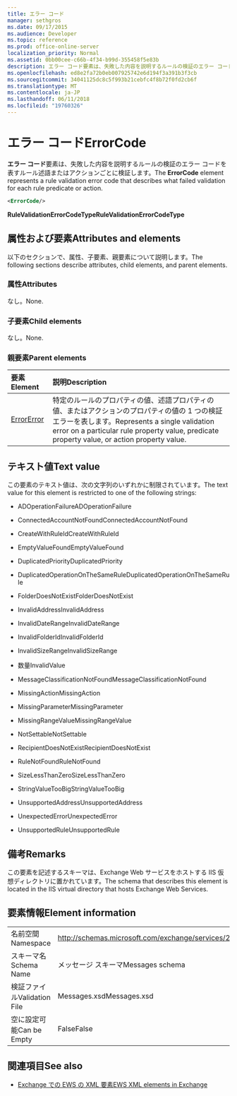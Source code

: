 ```yaml
---
title: エラー コード
manager: sethgros
ms.date: 09/17/2015
ms.audience: Developer
ms.topic: reference
ms.prod: office-online-server
localization_priority: Normal
ms.assetid: 0bb00cee-c66b-4f34-b99d-355458f5e83b
description: エラー コード要素は、失敗した内容を説明するルールの検証のエラー コードを表すルール述語またはアクションごとに検証します。
ms.openlocfilehash: ed8e2fa72b0eb007925742e6d194f3a391b3f3cb
ms.sourcegitcommit: 34041125dc8c5f993b21cebfc4f8b72f0fd2cb6f
ms.translationtype: MT
ms.contentlocale: ja-JP
ms.lasthandoff: 06/11/2018
ms.locfileid: "19760326"
---
```

# <a name="errorcode"></a><span data-ttu-id="390ee-103">エラー コード</span><span class="sxs-lookup"><span data-stu-id="390ee-103">ErrorCode</span></span>

<span data-ttu-id="390ee-104">**エラー コード**要素は、失敗した内容を説明するルールの検証のエラー コードを表すルール述語またはアクションごとに検証します。</span><span class="sxs-lookup"><span data-stu-id="390ee-104">The **ErrorCode** element represents a rule validation error code that describes what failed validation for each rule predicate or action.</span></span> 
  
```XML
<ErrorCode/>
```

 <span data-ttu-id="390ee-105">**RuleValidationErrorCodeType**</span><span class="sxs-lookup"><span data-stu-id="390ee-105">**RuleValidationErrorCodeType**</span></span>
## <a name="attributes-and-elements"></a><span data-ttu-id="390ee-106">属性および要素</span><span class="sxs-lookup"><span data-stu-id="390ee-106">Attributes and elements</span></span>

<span data-ttu-id="390ee-107">以下のセクションで、属性、子要素、親要素について説明します。</span><span class="sxs-lookup"><span data-stu-id="390ee-107">The following sections describe attributes, child elements, and parent elements.</span></span>
  
### <a name="attributes"></a><span data-ttu-id="390ee-108">属性</span><span class="sxs-lookup"><span data-stu-id="390ee-108">Attributes</span></span>

<span data-ttu-id="390ee-109">なし。</span><span class="sxs-lookup"><span data-stu-id="390ee-109">None.</span></span>
  
### <a name="child-elements"></a><span data-ttu-id="390ee-110">子要素</span><span class="sxs-lookup"><span data-stu-id="390ee-110">Child elements</span></span>

<span data-ttu-id="390ee-111">なし。</span><span class="sxs-lookup"><span data-stu-id="390ee-111">None.</span></span>
  
### <a name="parent-elements"></a><span data-ttu-id="390ee-112">親要素</span><span class="sxs-lookup"><span data-stu-id="390ee-112">Parent elements</span></span>

|<span data-ttu-id="390ee-113">**要素**</span><span class="sxs-lookup"><span data-stu-id="390ee-113">**Element**</span></span>|<span data-ttu-id="390ee-114">**説明**</span><span class="sxs-lookup"><span data-stu-id="390ee-114">**Description**</span></span>|
|:-----|:-----|
|[<span data-ttu-id="390ee-115">Error</span><span class="sxs-lookup"><span data-stu-id="390ee-115">Error</span></span>](error.md) <br/> |<span data-ttu-id="390ee-116">特定のルールのプロパティの値、述語プロパティの値、またはアクションのプロパティの値の 1 つの検証エラーを表します。</span><span class="sxs-lookup"><span data-stu-id="390ee-116">Represents a single validation error on a particular rule property value, predicate property value, or action property value.</span></span>  <br/> |
   
## <a name="text-value"></a><span data-ttu-id="390ee-117">テキスト値</span><span class="sxs-lookup"><span data-stu-id="390ee-117">Text value</span></span>

<span data-ttu-id="390ee-118">この要素のテキスト値は、次の文字列のいずれかに制限されています。</span><span class="sxs-lookup"><span data-stu-id="390ee-118">The text value for this element is restricted to one of the following strings:</span></span>
  
- <span data-ttu-id="390ee-119">ADOperationFailure</span><span class="sxs-lookup"><span data-stu-id="390ee-119">ADOperationFailure</span></span>
    
- <span data-ttu-id="390ee-120">ConnectedAccountNotFound</span><span class="sxs-lookup"><span data-stu-id="390ee-120">ConnectedAccountNotFound</span></span>
    
- <span data-ttu-id="390ee-121">CreateWithRuleId</span><span class="sxs-lookup"><span data-stu-id="390ee-121">CreateWithRuleId</span></span>
    
- <span data-ttu-id="390ee-122">EmptyValueFound</span><span class="sxs-lookup"><span data-stu-id="390ee-122">EmptyValueFound</span></span>
    
- <span data-ttu-id="390ee-123">DuplicatedPriority</span><span class="sxs-lookup"><span data-stu-id="390ee-123">DuplicatedPriority</span></span>
    
- <span data-ttu-id="390ee-124">DuplicatedOperationOnTheSameRule</span><span class="sxs-lookup"><span data-stu-id="390ee-124">DuplicatedOperationOnTheSameRule</span></span>
    
- <span data-ttu-id="390ee-125">FolderDoesNotExist</span><span class="sxs-lookup"><span data-stu-id="390ee-125">FolderDoesNotExist</span></span>
    
- <span data-ttu-id="390ee-126">InvalidAddress</span><span class="sxs-lookup"><span data-stu-id="390ee-126">InvalidAddress</span></span>
    
- <span data-ttu-id="390ee-127">InvalidDateRange</span><span class="sxs-lookup"><span data-stu-id="390ee-127">InvalidDateRange</span></span>
    
- <span data-ttu-id="390ee-128">InvalidFolderId</span><span class="sxs-lookup"><span data-stu-id="390ee-128">InvalidFolderId</span></span>
    
- <span data-ttu-id="390ee-129">InvalidSizeRange</span><span class="sxs-lookup"><span data-stu-id="390ee-129">InvalidSizeRange</span></span>
    
- <span data-ttu-id="390ee-130">数量</span><span class="sxs-lookup"><span data-stu-id="390ee-130">InvalidValue</span></span>
    
- <span data-ttu-id="390ee-131">MessageClassificationNotFound</span><span class="sxs-lookup"><span data-stu-id="390ee-131">MessageClassificationNotFound</span></span>
    
- <span data-ttu-id="390ee-132">MissingAction</span><span class="sxs-lookup"><span data-stu-id="390ee-132">MissingAction</span></span>
    
- <span data-ttu-id="390ee-133">MissingParameter</span><span class="sxs-lookup"><span data-stu-id="390ee-133">MissingParameter</span></span>
    
- <span data-ttu-id="390ee-134">MissingRangeValue</span><span class="sxs-lookup"><span data-stu-id="390ee-134">MissingRangeValue</span></span>
    
- <span data-ttu-id="390ee-135">NotSettable</span><span class="sxs-lookup"><span data-stu-id="390ee-135">NotSettable</span></span>
    
- <span data-ttu-id="390ee-136">RecipientDoesNotExist</span><span class="sxs-lookup"><span data-stu-id="390ee-136">RecipientDoesNotExist</span></span>
    
- <span data-ttu-id="390ee-137">RuleNotFound</span><span class="sxs-lookup"><span data-stu-id="390ee-137">RuleNotFound</span></span>
    
- <span data-ttu-id="390ee-138">SizeLessThanZero</span><span class="sxs-lookup"><span data-stu-id="390ee-138">SizeLessThanZero</span></span>
    
- <span data-ttu-id="390ee-139">StringValueTooBig</span><span class="sxs-lookup"><span data-stu-id="390ee-139">StringValueTooBig</span></span>
    
- <span data-ttu-id="390ee-140">UnsupportedAddress</span><span class="sxs-lookup"><span data-stu-id="390ee-140">UnsupportedAddress</span></span>
    
- <span data-ttu-id="390ee-141">UnexpectedError</span><span class="sxs-lookup"><span data-stu-id="390ee-141">UnexpectedError</span></span>
    
- <span data-ttu-id="390ee-142">UnsupportedRule</span><span class="sxs-lookup"><span data-stu-id="390ee-142">UnsupportedRule</span></span>
    
## <a name="remarks"></a><span data-ttu-id="390ee-143">備考</span><span class="sxs-lookup"><span data-stu-id="390ee-143">Remarks</span></span>

<span data-ttu-id="390ee-144">この要素を記述するスキーマは、Exchange Web サービスをホストする IIS 仮想ディレクトリに置かれています。</span><span class="sxs-lookup"><span data-stu-id="390ee-144">The schema that describes this element is located in the IIS virtual directory that hosts Exchange Web Services.</span></span>
  
## <a name="element-information"></a><span data-ttu-id="390ee-145">要素情報</span><span class="sxs-lookup"><span data-stu-id="390ee-145">Element information</span></span>

|||
|:-----|:-----|
|<span data-ttu-id="390ee-146">名前空間</span><span class="sxs-lookup"><span data-stu-id="390ee-146">Namespace</span></span>  <br/> |http://schemas.microsoft.com/exchange/services/2006/messages  <br/> |
|<span data-ttu-id="390ee-147">スキーマ名</span><span class="sxs-lookup"><span data-stu-id="390ee-147">Schema Name</span></span>  <br/> |<span data-ttu-id="390ee-148">メッセージ スキーマ</span><span class="sxs-lookup"><span data-stu-id="390ee-148">Messages schema</span></span>  <br/> |
|<span data-ttu-id="390ee-149">検証ファイル</span><span class="sxs-lookup"><span data-stu-id="390ee-149">Validation File</span></span>  <br/> |<span data-ttu-id="390ee-150">Messages.xsd</span><span class="sxs-lookup"><span data-stu-id="390ee-150">Messages.xsd</span></span>  <br/> |
|<span data-ttu-id="390ee-151">空に設定可能</span><span class="sxs-lookup"><span data-stu-id="390ee-151">Can be Empty</span></span>  <br/> |<span data-ttu-id="390ee-152">False</span><span class="sxs-lookup"><span data-stu-id="390ee-152">False</span></span>  <br/> |
   
## <a name="see-also"></a><span data-ttu-id="390ee-153">関連項目</span><span class="sxs-lookup"><span data-stu-id="390ee-153">See also</span></span>



- [<span data-ttu-id="390ee-154">Exchange での EWS の XML 要素</span><span class="sxs-lookup"><span data-stu-id="390ee-154">EWS XML elements in Exchange</span></span>](ews-xml-elements-in-exchange.md)

